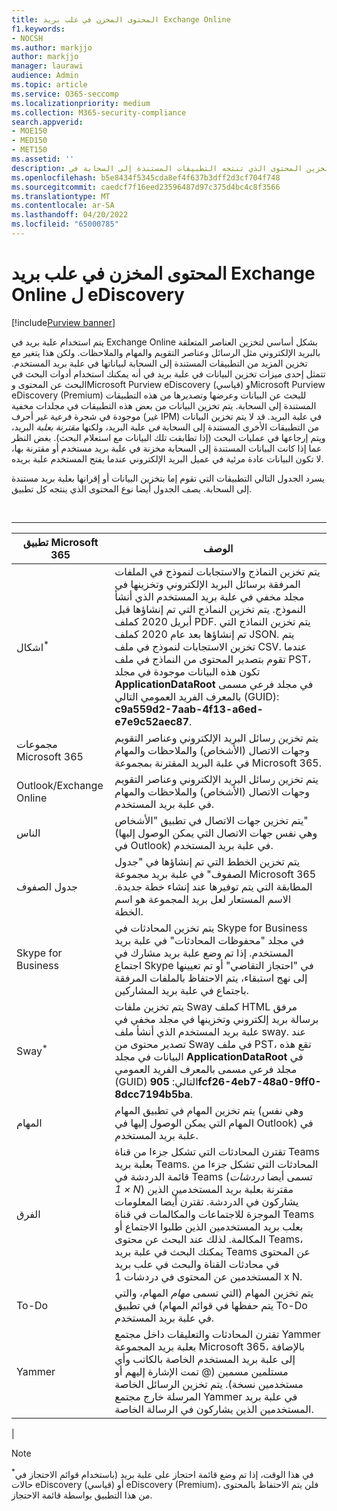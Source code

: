 ```yaml
---
title: المحتوى المخزن في علب بريد Exchange Online
f1.keywords:
- NOCSH
ms.author: markjjo
author: markjjo
manager: laurawi
audience: Admin
ms.topic: article
ms.service: O365-seccomp
ms.localizationpriority: medium
ms.collection: M365-security-compliance
search.appverid:
- MOE150
- MED150
- MET150
ms.assetid: ''
description: يتم تخزين المحتوى الذي تنتجه التطبيقات المستندة إلى السحابة في Microsoft 365 أو إقرانه بعلبة بريد Exchange Online للمستخدم. يمكن البحث في هذا المحتوى باستخدام أدوات Microsoft eDiscovery.
ms.openlocfilehash: b5e8434f5345cda8ef4f637b3dff2d3cf704f748
ms.sourcegitcommit: caedcf7f16eed23596487d97c375d4bc4c8f3566
ms.translationtype: MT
ms.contentlocale: ar-SA
ms.lasthandoff: 04/20/2022
ms.locfileid: "65000785"
---
```

# <a name="content-stored-in-exchange-online-mailboxes-for-ediscovery"></a>المحتوى المخزن في علب بريد Exchange Online ل eDiscovery

[!include[Purview banner](../includes/purview-rebrand-banner.md)]

يتم استخدام علبة بريد في Exchange Online بشكل أساسي لتخزين العناصر المتعلقة بالبريد الإلكتروني مثل الرسائل وعناصر التقويم والمهام والملاحظات. ولكن هذا يتغير مع تخزين المزيد من التطبيقات المستندة إلى السحابة لبياناتها في علبة بريد المستخدم. تتمثل إحدى ميزات تخزين البيانات في علبة بريد في أنه يمكنك استخدام أدوات البحث في البحث عن المحتوى وMicrosoft Purview eDiscovery (قياسي) وMicrosoft Purview eDiscovery (Premium) للبحث عن البيانات وعرضها وتصديرها من هذه التطبيقات المستندة إلى السحابة. يتم تخزين البيانات من بعض هذه التطبيقات في مجلدات مخفية موجودة في شجرة فرعية غير أحرف (غير IPM) في علبة البريد. قد لا يتم تخزين البيانات من التطبيقات الأخرى المستندة إلى السحابة _في_ علبة البريد، ولكنها _مقترنة بعلبة_ البريد، ويتم إرجاعها في عمليات البحث (إذا تطابقت تلك البيانات مع استعلام البحث). بغض النظر عما إذا كانت البيانات المستندة إلى السحابة مخزنة في علبة بريد مستخدم أو مقترنة بها، لا تكون البيانات عادة مرئية في عميل البريد الإلكتروني عندما يفتح المستخدم علبة بريده.

يسرد الجدول التالي التطبيقات التي تقوم إما بتخزين البيانات أو إقرانها بعلبة بريد مستندة إلى السحابة. يصف الجدول أيضا نوع المحتوى الذي ينتجه كل تطبيق.

<br>

****

|تطبيق Microsoft 365|الوصف|
|---|---|
|اشكال<sup>*</sup>|يتم تخزين النماذج والاستجابات لنموذج في الملفات المرفقة برسائل البريد الإلكتروني وتخزينها في مجلد مخفي في علبة بريد المستخدم الذي أنشأ النموذج. يتم تخزين النماذج التي تم إنشاؤها قبل أبريل 2020 كملف PDF. يتم تخزين النماذج التي تم إنشاؤها بعد عام 2020 كملف JSON. يتم تخزين الاستجابات لنموذج في ملف CSV. عندما تقوم بتصدير المحتوى من النماذج في ملف PST، تكون هذه البيانات موجودة في مجلد **ApplicationDataRoot** في مجلد فرعي مسمى بالمعرف الفريد العمومي التالي (GUID): **c9a559d2-7aab-4f13-a6ed-e7e9c52aec87**.|
|مجموعات Microsoft 365|يتم تخزين رسائل البريد الإلكتروني وعناصر التقويم وجهات الاتصال (الأشخاص) والملاحظات والمهام في علبة البريد المقترنة بمجموعة Microsoft 365.|
|Outlook/Exchange Online|يتم تخزين رسائل البريد الإلكتروني وعناصر التقويم وجهات الاتصال (الأشخاص) والملاحظات والمهام في علبة بريد المستخدم.|
|الناس|يتم تخزين جهات الاتصال في تطبيق "الأشخاص" (وهي نفس جهات الاتصال التي يمكن الوصول إليها في Outlook) في علبة بريد المستخدم.|
|جدول الصفوف|يتم تخزين الخطط التي تم إنشاؤها في "جدول الصفوف" في علبة بريد مجموعة Microsoft 365 المطابقة التي يتم توفيرها عند إنشاء خطة جديدة. الاسم المستعار لعل بريد المجموعة هو اسم الخطة.|
|Skype for Business|يتم تخزين المحادثات في Skype for Business في مجلد "محفوظات المحادثات" في علبة بريد المستخدم. إذا تم وضع علبة بريد مشارك في اجتماع Skype في "احتجاز التقاضي" أو تم تعيينها إلى نهج استبقاء، يتم الاحتفاظ بالملفات المرفقة باجتماع في علبة بريد المشاركين.|
|Sway<sup>*</sup>|يتم تخزين ملفات Sway كملف HTML مرفق برسالة بريد إلكتروني وتخزينها في مجلد مخفي في علبة بريد المستخدم الذي أنشأ ملف sway. عند تصدير محتوى من Sway في ملف PST، تقع هذه البيانات في مجلد **ApplicationDataRoot** في مجلد فرعي مسمى بالمعرف الفريد العمومي (GUID) التالي: **905fcf26-4eb7-48a0-9ff0-8dcc7194b5ba**.|
|المهام|يتم تخزين المهام في تطبيق المهام (وهي نفس المهام التي يمكن الوصول إليها في Outlook) في علبة بريد المستخدم.|
|الفرق|تقترن المحادثات التي تشكل جزءا من قناة Teams بعلبة بريد Teams. المحادثات التي تشكل جزءا من قائمة الدردشة في Teams (تسمى أيضا *دردشات 1 × N*) مقترنة بعلبة بريد المستخدمين الذين يشاركون في الدردشة. تقترن أيضا المعلومات الموجزة للاجتماعات والمكالمات في قناة Teams بعلب بريد المستخدمين الذين طلبوا الاجتماع أو المكالمة. لذلك عند البحث عن محتوى Teams، يمكنك البحث في علبة بريد Teams عن المحتوى في محادثات القناة والبحث في علب بريد المستخدمين عن المحتوى في دردشات 1 x N.|
|To-Do|يتم تخزين المهام (التي تسمى *مهام* المهام، والتي يتم حفظها في قوائم المهام) في تطبيق To-Do في علبة بريد المستخدم.|
|Yammer|تقترن المحادثات والتعليقات داخل مجتمع Yammer بعلبة بريد المجموعة Microsoft 365، بالإضافة إلى علبة بريد المستخدم الخاصة بالكاتب وأي مستلمين مسمين (@ تمت الإشارة إليهم أو مستخدمين نسخة). يتم تخزين الرسائل الخاصة المرسلة خارج مجتمع Yammer في علبة بريد المستخدمين الذين يشاركون في الرسالة الخاصة.|
|

> [!NOTE]
> <sup>*</sup>في هذا الوقت، إذا تم وضع قائمة احتجاز على علبة بريد (باستخدام قوائم الاحتجاز في حالات eDiscovery (قياسي) أو eDiscovery (Premium)، فلن يتم الاحتفاظ بالمحتوى من هذا التطبيق بواسطة قائمة الاحتجاز.
